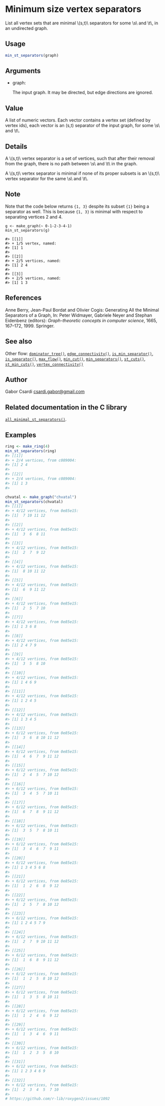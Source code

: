 # Minimum size vertex separators

List all vertex sets that are minimal \\(s,t)\\ separators for some
\\s\\ and \\t\\, in an undirected graph.

## Usage

``` r
min_st_separators(graph)
```

## Arguments

- graph:

  The input graph. It may be directed, but edge directions are ignored.

## Value

A list of numeric vectors. Each vector contains a vertex set (defined by
vertex ids), each vector is an (s,t) separator of the input graph, for
some \\s\\ and \\t\\.

## Details

A \\(s,t)\\ vertex separator is a set of vertices, such that after their
removal from the graph, there is no path between \\s\\ and \\t\\ in the
graph.

A \\(s,t)\\ vertex separator is minimal if none of its proper subsets is
an \\(s,t)\\ vertex separator for the same \\s\\ and \\t\\.

## Note

Note that the code below returns `{1, 3}` despite its subset `{1}` being
a separator as well. This is because `{1, 3}` is minimal with respect to
separating vertices 2 and 4.

    g <- make_graph(~ 0-1-2-3-4-1)
    min_st_separators(g)

    #> [[1]]
    #> + 1/5 vertex, named:
    #> [1] 1
    #>
    #> [[2]]
    #> + 2/5 vertices, named:
    #> [1] 2 4
    #>
    #> [[3]]
    #> + 2/5 vertices, named:
    #> [1] 1 3

## References

Anne Berry, Jean-Paul Bordat and Olivier Cogis: Generating All the
Minimal Separators of a Graph, In: Peter Widmayer, Gabriele Neyer and
Stephan Eidenbenz (editors): *Graph-theoretic concepts in computer
science*, 1665, 167–172, 1999. Springer.

## See also

Other flow:
[`dominator_tree()`](https://r.igraph.org/reference/dominator_tree.md),
[`edge_connectivity()`](https://r.igraph.org/reference/edge_connectivity.md),
[`is_min_separator()`](https://r.igraph.org/reference/is_min_separator.md),
[`is_separator()`](https://r.igraph.org/reference/is_separator.md),
[`max_flow()`](https://r.igraph.org/reference/max_flow.md),
[`min_cut()`](https://r.igraph.org/reference/min_cut.md),
[`min_separators()`](https://r.igraph.org/reference/min_separators.md),
[`st_cuts()`](https://r.igraph.org/reference/st_cuts.md),
[`st_min_cuts()`](https://r.igraph.org/reference/st_min_cuts.md),
[`vertex_connectivity()`](https://r.igraph.org/reference/vertex_connectivity.md)

## Author

Gabor Csardi <csardi.gabor@gmail.com>

## Related documentation in the C library

[`all_minimal_st_separators()`](https://igraph.org/c/html/latest/igraph-Separators.html#igraph_all_minimal_st_separators).

## Examples

``` r
ring <- make_ring(4)
min_st_separators(ring)
#> [[1]]
#> + 2/4 vertices, from c089004:
#> [1] 2 4
#> 
#> [[2]]
#> + 2/4 vertices, from c089004:
#> [1] 1 3
#> 

chvatal <- make_graph("chvatal")
min_st_separators(chvatal)
#> [[1]]
#> + 4/12 vertices, from 0e85e15:
#> [1]  7 10 11 12
#> 
#> [[2]]
#> + 4/12 vertices, from 0e85e15:
#> [1]  3  6  8 11
#> 
#> [[3]]
#> + 4/12 vertices, from 0e85e15:
#> [1]  2  7  9 12
#> 
#> [[4]]
#> + 4/12 vertices, from 0e85e15:
#> [1]  8 10 11 12
#> 
#> [[5]]
#> + 4/12 vertices, from 0e85e15:
#> [1]  6  9 11 12
#> 
#> [[6]]
#> + 4/12 vertices, from 0e85e15:
#> [1]  2  5  7 10
#> 
#> [[7]]
#> + 4/12 vertices, from 0e85e15:
#> [1] 1 3 6 8
#> 
#> [[8]]
#> + 4/12 vertices, from 0e85e15:
#> [1] 2 4 7 9
#> 
#> [[9]]
#> + 4/12 vertices, from 0e85e15:
#> [1]  3  5  8 10
#> 
#> [[10]]
#> + 4/12 vertices, from 0e85e15:
#> [1] 1 4 6 9
#> 
#> [[11]]
#> + 4/12 vertices, from 0e85e15:
#> [1] 1 2 4 5
#> 
#> [[12]]
#> + 4/12 vertices, from 0e85e15:
#> [1] 1 3 4 5
#> 
#> [[13]]
#> + 6/12 vertices, from 0e85e15:
#> [1]  3  6  8 10 11 12
#> 
#> [[14]]
#> + 6/12 vertices, from 0e85e15:
#> [1]  4  6  7  9 11 12
#> 
#> [[15]]
#> + 6/12 vertices, from 0e85e15:
#> [1]  2  4  5  7 10 12
#> 
#> [[16]]
#> + 6/12 vertices, from 0e85e15:
#> [1]  3  4  5  7 10 11
#> 
#> [[17]]
#> + 6/12 vertices, from 0e85e15:
#> [1]  6  7  8  9 11 12
#> 
#> [[18]]
#> + 6/12 vertices, from 0e85e15:
#> [1]  3  5  7  8 10 11
#> 
#> [[19]]
#> + 6/12 vertices, from 0e85e15:
#> [1]  3  4  6  7  9 11
#> 
#> [[20]]
#> + 6/12 vertices, from 0e85e15:
#> [1] 1 3 4 5 6 8
#> 
#> [[21]]
#> + 6/12 vertices, from 0e85e15:
#> [1]  1  2  6  8  9 12
#> 
#> [[22]]
#> + 6/12 vertices, from 0e85e15:
#> [1]  2  5  7  8 10 12
#> 
#> [[23]]
#> + 6/12 vertices, from 0e85e15:
#> [1] 1 2 4 5 7 9
#> 
#> [[24]]
#> + 6/12 vertices, from 0e85e15:
#> [1]  2  7  9 10 11 12
#> 
#> [[25]]
#> + 6/12 vertices, from 0e85e15:
#> [1]  1  6  8  9 11 12
#> 
#> [[26]]
#> + 6/12 vertices, from 0e85e15:
#> [1]  1  2  5  8 10 12
#> 
#> [[27]]
#> + 6/12 vertices, from 0e85e15:
#> [1]  1  3  5  8 10 11
#> 
#> [[28]]
#> + 6/12 vertices, from 0e85e15:
#> [1]  1  2  4  6  9 12
#> 
#> [[29]]
#> + 6/12 vertices, from 0e85e15:
#> [1]  1  3  4  6  9 11
#> 
#> [[30]]
#> + 6/12 vertices, from 0e85e15:
#> [1]  1  2  3  5  8 10
#> 
#> [[31]]
#> + 6/12 vertices, from 0e85e15:
#> [1] 1 2 3 4 6 9
#> 
#> [[32]]
#> + 6/12 vertices, from 0e85e15:
#> [1]  2  3  4  5  7 10
#> 
# https://github.com/r-lib/roxygen2/issues/1092
```
